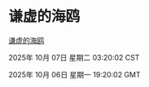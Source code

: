 # 谦虚的海鸥
[谦虚的海鸥](http://59.174.10.125:56308/qxdho/course/base/hotlink/index.php)

2025年 10月 07日 星期二 03:20:02 CST

2025年 10月 06日 星期一 19:20:02 GMT
